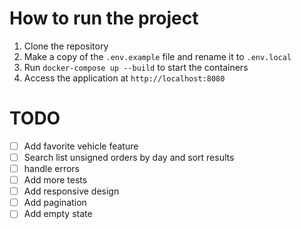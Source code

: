 # How to run the project

1. Clone the repository
2. Make a copy of the `.env.example` file and rename it to `.env.local`
3. Run `docker-compose up --build` to start the containers
4. Access the application at `http://localhost:8080`

# TODO

- [ ] Add favorite vehicle feature
- [ ] Search list unsigned orders by day and sort results
- [ ] handle errors
- [ ] Add more tests
- [ ] Add responsive design
- [ ] Add pagination
- [ ] Add empty state
